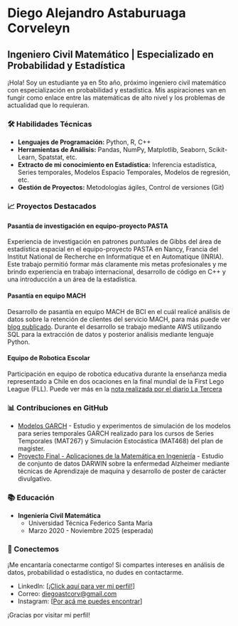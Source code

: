 # Diego Alejandro Astaburuaga Corveleyn

## Ingeniero Civil Matemático | Especializado en Probabilidad y Estadística

¡Hola! Soy un estudiante ya en 5to año, próximo ingeniero civil matemático con especialización en probabilidad y estadística. Mis aspiraciones van en fungir como enlace entre las matemáticas de alto nivel y los problemas de actualidad que lo requieran.

### 🛠️ Habilidades Técnicas

- **Lenguajes de Programación:** Python, R, C++
- **Herramientas de Análisis:** Pandas, NumPy, Matplotlib, Seaborn, Scikit-Learn, Spatstat, etc.
- **Extracto de mi conocimiento en Estadística:** Inferencia estadística, Series temporales, Modelos Espacio Temporales, Modelos de regresión, etc.
- **Gestión de Proyectos:** Metodologías ágiles, Control de versiones (Git)

### 📈 Proyectos Destacados

#### Pasantía de investigación en equipo-proyecto PASTA
Experiencia de investigación en patrones puntuales de Gibbs del área de estadística espacial en el equipo-proyecto PASTA en Nancy, Francia del Institut National de Recherche en Informatique et en Automatique (INRIA). Este trabajo permitió formar más claramente mis metas profesionales y me brindo experiencia en trabajo internacional, desarrollo de código en C++ y una introducción a un área de la estadística.

#### Pasantía en equipo MACH
Desarrollo de pasantía en equipo MACH de BCI en el cuál realicé análisis de datos sobre la retención de clientes del servicio MACH, para más puede ver [blog publicado](https://medium.com/machticables/el-desafío-de-determinar-cuándo-un-cliente-ha-dejado-de-utilizar-tu-servicio-d5aa79a02149). Durante el desarrollo se trabajo mediante AWS utilizando SQL para la extracción de datos y posterior análisis mediante lenguaje Python.

#### Equipo de Robotica Escolar
Participación en equipo de robotica educativa durante la enseñanza media representado a Chile en dos ocaciones en la final mundial de la First Lego League (FLL). Puede ver más en la [nota realizada por el diario La Tercera](https://www.latercera.com/tendencias/noticia/talca-houston-gracias-los-robots/199717/)

### 📊 Contribuciones en GitHub

- [Modelos GARCH](https://github.com/Diego-Astaburuaga/Modelos-GARCH) - Estudio y experimentos de simulación de los modelos para series temporales GARCH realizado para los cursos de Series Temporales (MAT267) y Simulación Estocástica (MAT468) del plan de magister.
- [Proyecto Final - Aplicaciones de la Matemática en Ingeniería](https://github.com/Diego-Astaburuaga/Proyecto-Final-MAT281) - Estudio de conjunto de datos DARWIN sobre la enfermedad Alzheimer mediante técnicas de Aprendizaje de maquína y desarrollo de poster de carácter divulgativo.

### 📚 Educación

- **Ingeniería Civil Matemática**
  - Universidad Técnica Federico Santa María
  - Marzo 2020 - Noviembre 2025 (esperada)

### 🤝 Conectemos

¡Me encantaría conectarme contigo! Si compartes intereses en análisis de datos, probabilidad o estadística, no dudes en contactarme.

- LinkedIn: [[¡Click aquí para ver mi perfil!](https://www.linkedin.com/in/diego-alejandro-astaburuaga-corveleyn-496336256/)]
- Correo: diegoastcorv@gmail.com
- Instagram:  [[Por acá me puedes encontrar](https://www.instagram.com/diegoastcorv/)]

¡Gracias por visitar mi perfil!


<!--
**Diego-Astaburuaga/Diego-Astaburuaga** is a ✨ _special_ ✨ repository because its `README.md` (this file) appears on your GitHub profile.

Here are some ideas to get you started:

- 🔭 I’m currently working on ...
- 🌱 I’m currently learning ...
- 👯 I’m looking to collaborate on ...
- 🤔 I’m looking for help with ...
- 💬 Ask me about ...
- 📫 How to reach me: ...
- 😄 Pronouns: ...
- ⚡ Fun fact: ...
-->
